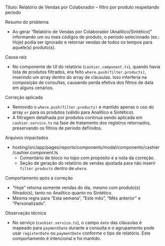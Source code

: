 Título: Relatório de Vendas por Colaborador – filtro por produto respeitando período

Resumo do problema
- Ao gerar “Relatório de Vendas por Colaborador (Analítico/Sintético)” informando um ou mais códigos de produto, o período selecionado (ex.: Hoje) podia ser ignorado e retornar vendas de todos os tempos para aquele(s) produto(s).

Causa raiz
- No componente de UI do relatório (`cashier.component.ts`), quando havia lista de produtos filtrados, era feito `where.push(filter.products)`, inserindo um array dentro do array de cláusulas. Isso interferia na composição de consultas, causando perda efetiva dos filtros de data em alguns cenários.

Correção aplicada
- Removido o `where.push(filter.products)` e mantido apenas o uso do array `or` para os produtos (válido para Analítico e Sintético).
- A filtragem detalhada por produtos continua sendo aplicada em `cashier.service.ts` na fase de tratamento dos registros retornados, preservando os filtros de período definidos.

Arquivos impactados
- hosting/src/app/pages/reports/components/modal/components/cashier/cashier.component.ts
  - Comentário de bloco no topo com propósito e a nota da correção.
  - Seção de geração do relatório de vendas ajustada para não inserir `filter.products` dentro de `where`.

Comportamento após a correção
- “Hoje” retorna somente vendas do dia, mesmo com produto(s) filtrado(s), tanto no Analítico quanto no Sintético.
- Mesma regra para “Esta semana”, “Este mês”, “Mês anterior” e “Personalizado”.

Observação técnica
- No serviço (`cashier.service.ts`), o campo `date` das cláusulas é mapeado para `paymentDate` durante a consulta e o agrupamento pode usar `registerDate` ou `paymentDate` conforme o tipo de relatório. Este comportamento é intencional e foi mantido.
